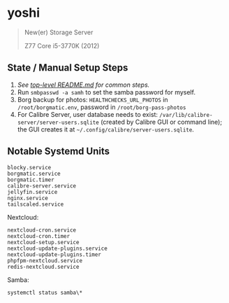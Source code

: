 # yoshi

> New(er) Storage Server
>
> Z77 Core i5-3770K (2012)

## State / Manual Setup Steps
1. *See [top-level README.md](../../README.md) for common steps.*
2. Run `smbpasswd -a samh` to set the samba password for myself.
3. Borg backup for photos: `HEALTHCHECKS_URL_PHOTOS` in `/root/borgmatic.env`,
   password in `/root/borg-pass-photos`
4. For Calibre Server, user database needs to exist:
   `/var/lib/calibre-server/server-users.sqlite`
   (created by Calibre GUI or command line); the GUI creates it at
   `~/.config/calibre/server-users.sqlite`.

## Notable Systemd Units

```
blocky.service
borgmatic.service
borgmatic.timer
calibre-server.service
jellyfin.service
nginx.service
tailscaled.service
```

Nextcloud:
```
nextcloud-cron.service
nextcloud-cron.timer
nextcloud-setup.service
nextcloud-update-plugins.service
nextcloud-update-plugins.timer
phpfpm-nextcloud.service
redis-nextcloud.service
```

Samba:
```
systemctl status samba\*
```
